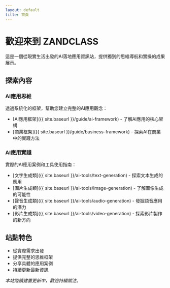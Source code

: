 ```yaml
---
layout: default
title: 首頁
---
```


# 歡迎來到 ZANDCLASS

這是一個從現實生活出發的AI落地應用資訊站，提供獨到的思維導航和實操的成果展示。

## 探索內容

### AI應用思維
透過系統化的框架，幫助您建立完整的AI應用觀念：
- [AI應用框架]({{ site.baseurl }}/guide/ai-framework) - 了解AI應用的核心架構
- [商業框架]({{ site.baseurl }}/guide/business-framework) - 探索AI在商業中的實踐方法

### AI應用實踐
實際的AI應用案例和工具使用指南：
- [文字生成類]({{ site.baseurl }}/ai-tools/text-generation) - 探索文本生成的應用
- [圖片生成類]({{ site.baseurl }}/ai-tools/image-generation) - 了解圖像生成的可能性
- [聲音生成類]({{ site.baseurl }}/ai-tools/audio-generation) - 發掘語音應用的潛力
- [影片生成類]({{ site.baseurl }}/ai-tools/video-generation) - 探索影片製作的新方向

## 站點特色
- 從實際需求出發
- 提供完整的思維框架
- 分享具體的應用案例
- 持續更新最新資訊

*本站陸續建置更新中，歡迎持續關注。*